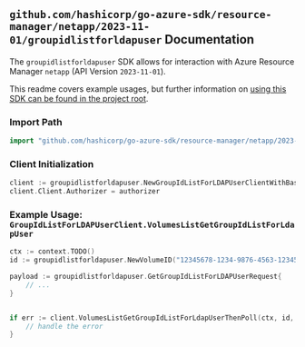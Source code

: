 
## `github.com/hashicorp/go-azure-sdk/resource-manager/netapp/2023-11-01/groupidlistforldapuser` Documentation

The `groupidlistforldapuser` SDK allows for interaction with Azure Resource Manager `netapp` (API Version `2023-11-01`).

This readme covers example usages, but further information on [using this SDK can be found in the project root](https://github.com/hashicorp/go-azure-sdk/tree/main/docs).

### Import Path

```go
import "github.com/hashicorp/go-azure-sdk/resource-manager/netapp/2023-11-01/groupidlistforldapuser"
```


### Client Initialization

```go
client := groupidlistforldapuser.NewGroupIdListForLDAPUserClientWithBaseURI("https://management.azure.com")
client.Client.Authorizer = authorizer
```


### Example Usage: `GroupIdListForLDAPUserClient.VolumesListGetGroupIdListForLdapUser`

```go
ctx := context.TODO()
id := groupidlistforldapuser.NewVolumeID("12345678-1234-9876-4563-123456789012", "example-resource-group", "accountName", "poolName", "volumeName")

payload := groupidlistforldapuser.GetGroupIdListForLDAPUserRequest{
	// ...
}


if err := client.VolumesListGetGroupIdListForLdapUserThenPoll(ctx, id, payload); err != nil {
	// handle the error
}
```
